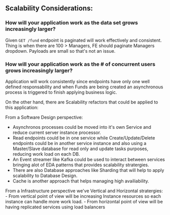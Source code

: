 ## Scalability Considerations:

### How will your application work as the data set grows increasingly larger?

Given `GET /fund` endpoint is paginated will work effectively and consistent.
Thing is when there are 100 > Managers, FE should paginate Managers dropdown.
Payloads are small so that's not an issue.

### How will your application work as the # of concurrent users grows increasingly larger?

Application will work consistently since endpoints have only one well defined responsability and when Funds are being created an asynchronous process is triggered to finish applying business logic.

On the other hand, there are Scalability refactors that could be applied to this application:

From a Software Design perspective: 
  - Asynchronos processes could be moved into it's own Service and reduce current server instance processor.
  - Read endpoints could be in one service while Create/Update/Delete endpoints could be in another service instance and also using a Master/Slave database for read only and update tasks purposes, reducing work load on each DB.
  - An Event streamer like Kafka could be used to interact between services bringing alot of EDA patterns that provides scalability stratergies.
  - There are also Database approaches like Sharding that will help to apply scalability to Database Design.
  - Cache is another approach that helps managing high availiability.

From a Infrastructure perspective we've Vertical and Horizontal stratergies:
    - From vertical point of view will be increasing Instance resources so each instance can handle more work load.
    - From horizontal point of view will be having replicated services using load balancers
